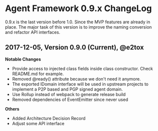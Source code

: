 # Agent Framework 0.9.x ChangeLog

0.9.x is the last version before 1.0. Since the MVP features are already in place. The major task of this version 
is to improve the naming conversion and refactor API interfaces.

## 2017-12-05, Version 0.9.0 (Current), @e2tox

**Notable Changes**

- Provide access to injected class fields inside class constructor. Check README.md for example.
- Removed @ready() attribute because we don't need it anymore.
- The exported IDomain interface will be used in upstream projects to implement a P2P based and PGP signed agent domain.
- Use Rollup instead of webpack to generate release build
- Removed dependencies of EventEmitter since never used

**Others**
- Added Architecture Decision Record
- Adjust some API interface

